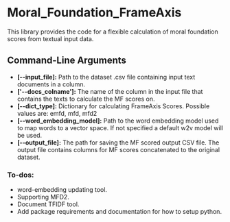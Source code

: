 # Moral_Foundation_FrameAxis
This library provides the code for a flexible calculation of moral foundation scores from textual input data.

## Command-Line Arguments
- **[--input_file]:** Path to the dataset .csv file containing input text documents in a column.
- **['--docs_colname']:** The name of the column in the input file that contains the texts to calculate the MF scores on. 
- **[--dict_type]:** Dictionary for calculating FrameAxis Scores. Possible values are: emfd, mfd, mfd2
- **[--word_embedding_model]:** Path to the word embedding model used to map words to a vector space. If not specified a default w2v model will be used.
- **[--output_file]:** The path for saving the MF scored output CSV file. The output file contains columns for MF scores concatenated to the original dataset.

### To-dos: 
- word-embedding updating tool.
- Supporting MFD2.
- Document TFIDF tool. 
- Add package requirements and documentation for how to setup python. 
